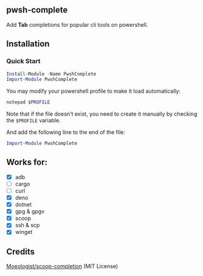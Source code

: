 ## pwsh-complete

Add **Tab** completions for popular cli tools on powershell.

## Installation
### Quick Start
``` powershell
Install-Module -Name PwshComplete
Import-Module PwshComplete
```
You may modify your powershell profile to make it load automatically:
``` powershell
notepad $PROFILE  
```
Note that if the file doesn't exist, you need to create it manually by checking the `$PROFILE` variable.


And add the following line to the end of the file:
``` powershell
Import-Module PwshComplete
```

## Works for:

- [x] adb
- [ ] cargo
- [ ] curl
- [x] deno
- [x] dotnet
- [x] gpg & gpgv
- [x] scoop
- [x] ssh & scp
- [x] winget

## Credits
[Moeologist/scoop-completion](https://github.com/Moeologist/scoop-completion) (MIT License)